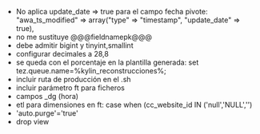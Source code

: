 - No aplica update_date => true para el campo fecha pivote: "awa_ts_modified"   => array("type"  => "timestamp",  "update_date"			=>	true),
- no me sustituye @@@fieldnamepk@@@
- debe admitir bigint y tinyint,smallint
- configurar decimales a 28,8
- se queda con el porcentaje en la plantilla generada: set tez.queue.name=%kylin_reconstrucciones%;
- incluir ruta de producción en el .sh
- incluir parámetro ft para ficheros
- campos _dg (hora)
- etl para dimensiones en ft: case when (cc_website_id  IN ('null','NULL','')
- 'auto.purge'='true'
- drop view 